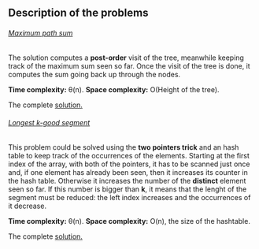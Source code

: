 ## Description of the problems

###### [Maximum path sum](https://practice.geeksforgeeks.org/problems/maximum-path-sum/1)

The solution computes a **post-order** visit of the tree, meanwhile keeping track of the maximum sum seen so far.
Once the visit of the tree is done, it computes the sum going back up through the nodes.

**Time complexity:** θ(n).
**Space complexity:** O(Height of the tree).

The complete [solution.](https://github.com/Claire-gip/CompetitiveProgramming-Unipi/blob/master/Lecture_06/maxPathSum.cc)


###### [Longest k-good segment](https://codeforces.com/contest/616/problem/D?locale=en)

This problem could be solved using the **two pointers trick** and an hash table to keep track of the occurrences of the elements.
Starting at the first index of the array, with both of the pointers, it has to be scanned just once and, if one element has already been seen, then it increases its counter in the hash table.
Otherwise it increases the number of the **distinct** element seen so far.
If this number is bigger than **k**, it means that the lenght of the segment must be reduced: the left index increases and the occurrences of it decrease.

**Time complexity:** θ(n).
**Space complexity:** O(n), the size of the hashtable.

The complete [solution.](https://github.com/Claire-gip/CompetitiveProgramming-Unipi/blob/master/Lecture_06/longestSegment.cc)
